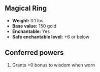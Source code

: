 ## Magical Ring

- **Weight:** 0.1 lbs
- **Base value:** 150 gold
- **Enchantable:** Yes
- **Safe enchantable level:** +6 or below

## Conferred powers

1. Grants +0 bonus to wisdom when worn
